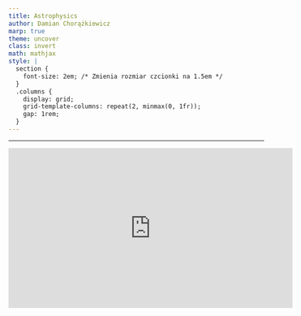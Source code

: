 ```yaml
---
title: Astrophysics
author: Damian Chorążkiewicz
marp: true
theme: uncover
class: invert
math: mathjax
style: |
  section {
    font-size: 2em; /* Zmienia rozmiar czcionki na 1.5em */
  }
  .columns {
    display: grid;
    grid-template-columns: repeat(2, minmax(0, 1fr));
    gap: 1rem;
  }
---
```




---

<iframe width="560" height="315" src="https://www.youtube.com/embed/-MtB7nuzNx8?si=ZA8_VzI8ijVMzMIw" title="YouTube video player" frameborder="0" allow="accelerometer; autoplay; clipboard-write; encrypted-media; gyroscope; picture-in-picture; web-share" referrerpolicy="strict-origin-when-cross-origin" allowfullscreen></iframe>